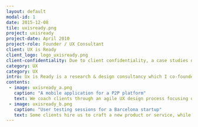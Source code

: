 ```yaml
---
layout: default
modal-id: 1
date: 2015-12-08
tile: uxisready.png
project: uxisready
project-date: April 2010
project-role: Founder / UX Consultant
client: UX is Ready
client_logo: logo_uxisready.png
client-confidentiality: Due to client confidentiality, a case studies of this projects is only available on request.
category: UX
category: UX
intro: Ux is Ready is a research & design consultancy which I co-founded in early 2014 to support the rapidly emerging startup scene in Barcelona.
contents:
 - image: uxisready_a.png
   caption: "A mobile application for a P2P platform" 
   text: We coach clients through an agile UX design process focusing on helping teams understand their end users, within the context of the design problem they are solving.
 - image: uxisready_b.png
   caption: "User testing sessions for a Barcelona startup"
   text: Some clients hire us to craft a new product or service, while others need to improve their existing user experiences. We tailor our process to meet individual clients needs and budget, shaping products and services that work and customers enjoy using.
---
```

